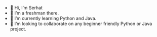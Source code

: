 - 👋 Hi, I’m Serhat
- 👀 I’m a freshman there.
- 🌱 I’m currently learning Python and Java.
- 💞️ I’m looking to collaborate on any beginner friendly Python or Java project.


<!---
BaveRoj/BaveRoj is a ✨ special ✨ repository because its `README.md` (this file) appears on your GitHub profile.
You can click the Preview link to take a look at your changes.
--->
